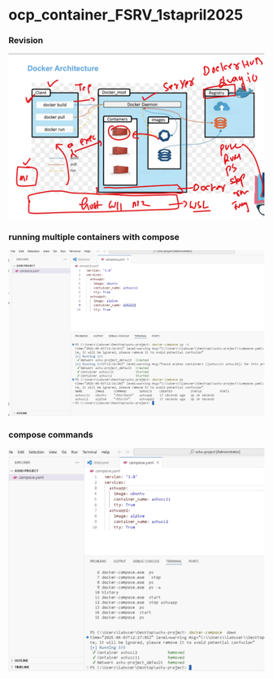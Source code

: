 # ocp_container_FSRV_1stapril2025

### Revision 

<img src="rev1.png">

### running multiple containers with compose 

<img src="compose1.png">


### compose commands 

<img src="compose2.png">